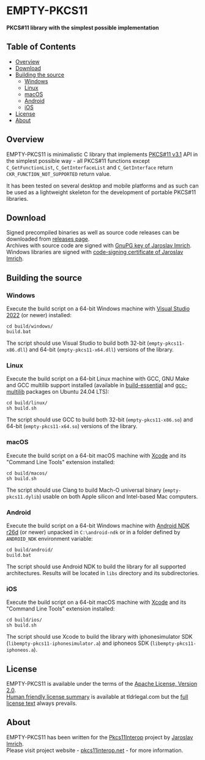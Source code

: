 EMPTY-PKCS11
===========
**PKCS#11 library with the simplest possible implementation**

## Table of Contents

* [Overview](#overview)
* [Download](#download)
* [Building the source](#building-the-source)
  * [Windows](#windows)
  * [Linux](#linux)
  * [macOS](#macos)
  * [Android](#android)
  * [iOS](#ios)
* [License](#license)
* [About](#about)

## Overview

EMPTY-PKCS11 is minimalistic C library that implements [PKCS#11 v3.1](https://github.com/Pkcs11Interop/PKCS11-SPECS/tree/master/v3.1) API in the simplest possible way - all PKCS#11 functions except `C_GetFunctionList`, `C_GetInterfaceList` and `C_GetInterface` return `CKR_FUNCTION_NOT_SUPPORTED` return value.

It has been tested on several desktop and mobile platforms and as such can be used as a lightweight skeleton for the development of portable PKCS#11 libraries.

## Download

Signed precompiled binaries as well as source code releases can be downloaded from [releases page](https://github.com/Pkcs11Interop/empty-pkcs11/releases).  
Archives with source code are signed with [GnuPG key of Jaroslav Imrich](https://www.jimrich.sk/crypto/).  
Windows libraries are signed with [code-signing certificate of Jaroslav Imrich](https://www.jimrich.sk/crypto/).

## Building the source

### Windows

Execute the build script on a 64-bit Windows machine with [Visual Studio 2022](https://visualstudio.microsoft.com/vs/) (or newer) installed:

```
cd build/windows/
build.bat
```

The script should use Visual Studio to build both 32-bit (`empty-pkcs11-x86.dll`) and 64-bit (`empty-pkcs11-x64.dll`) versions of the library.

### Linux

Execute the build script on a 64-bit Linux machine with GCC, GNU Make and GCC multilib support installed (available in [build-essential](https://packages.ubuntu.com/noble/build-essential) and [gcc-multilib](https://packages.ubuntu.com/noble/gcc-multilib) packages on Ubuntu 24.04 LTS):

```
cd build/linux/
sh build.sh
```

The script should use GCC to build both 32-bit (`empty-pkcs11-x86.so`) and 64-bit (`empty-pkcs11-x64.so`) versions of the library.

### macOS

Execute the build script on a 64-bit macOS machine with [Xcode](https://developer.apple.com/xcode/) and its "Command Line Tools" extension installed:

```
cd build/macos/
sh build.sh
```

The script should use Clang to build Mach-O universal binary (`empty-pkcs11.dylib`) usable on both Apple silicon and Intel-based Mac computers.

### Android

Execute the build script on a 64-bit Windows machine with [Android NDK r26d](https://developer.android.com/ndk/) (or newer) unpacked in `C:\android-ndk` or in a folder defined by `ANDROID_NDK` environment variable:

```
cd build/android/
build.bat
```

The script should use Android NDK to build the library for all supported architectures. Results will be located in `libs` directory and its subdirectories.

### iOS

Execute the build script on a 64-bit macOS machine with [Xcode](https://developer.apple.com/xcode/) and its "Command Line Tools" extension installed:

```
cd build/ios/
sh build.sh
```

The script should use Xcode to build the library with iphonesimulator SDK (`libempty-pkcs11-iphonesimulator.a`) and iphoneos SDK (`libempty-pkcs11-iphoneos.a`).

## License

EMPTY-PKCS11 is available under the terms of the [Apache License, Version 2.0](https://www.apache.org/licenses/LICENSE-2.0).  
[Human friendly license summary](https://www.tldrlegal.com/license/apache-license-2-0-apache-2-0) is available at tldrlegal.com but the [full license text](LICENSE.md) always prevails.

## About

EMPTY-PKCS11 has been written for the [Pkcs11Interop](https://www.pkcs11interop.net/) project by [Jaroslav Imrich](https://www.jimrich.sk/).  
Please visit project website - [pkcs11interop.net](https://www.pkcs11interop.net) - for more information.
